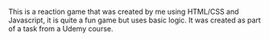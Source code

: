 This is a reaction game that was created by me using HTML/CSS and Javascript, it is quite a fun game but uses basic logic. It was created as part of a task from a Udemy course.
